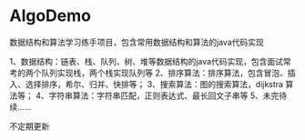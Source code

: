 # AlgoDemo
数据结构和算法学习练手项目，包含常用数据结构和算法的java代码实现

1、数据结构：链表、栈、队列、树、堆等数据结构的java代码实现，包含面试常考的两个队列实现栈，两个栈实现队列等
2、排序算法：排序算法，包含冒泡、插入、选择排序，希尔、归并、快排等；
3、搜索算法：图的搜索算法，dijkstra 算法等；
4、字符串算法：字符串匹配，正则表达式、最长回文子串等
5、未完待续……

不定期更新

